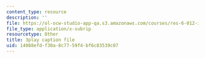 ```yaml
---
content_type: resource
description: ''
file: https://ol-ocw-studio-app-qa.s3.amazonaws.com/courses/res-6-012-introduction-to-probability-spring-2018/14088efdf30a8c7759f4bf6c83539c07_8QFpZ3FndBc.srt
file_type: application/x-subrip
resourcetype: Other
title: 3play caption file
uid: 14088efd-f30a-8c77-59f4-bf6c83539c07
---
```

